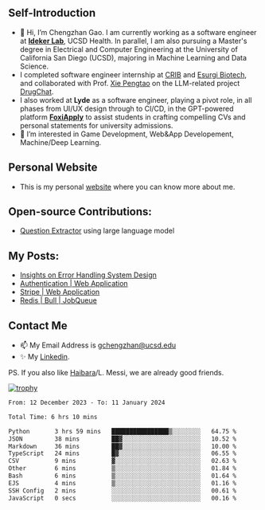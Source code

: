 ## Self-Introduction
- 👋 Hi, I’m Chengzhan Gao. I am currently working as a software engineer at **[Ideker Lab](https://idekerlab.ucsd.edu/)**, UCSD Health. In parallel, I am also pursuing a Master's degree in Electrical and Computer Engineering at the University of California San Diego (UCSD), majoring in Machine Learning and Data Science.
- I completed software engineer internship at [CRIB](https://apps.apple.com/us/app/crib-for-roommates/id6468918103?platform=iphone) and [Esurgi Biotech](https://myesurgi.com/), and collaborated with Prof. [Xie Pengtao](https://pengtaoxie.github.io/) on the LLM-related project [DrugChat](https://github.com/UCSD-AI4H/drugchat).
- I also worked at **Lyde** as a software engineer, playing a pivot role, in all phases from UI/UX design through to CI/CD, in the GPT-powered platform **[FoxiApply](https://lyde.io)** to assist students in crafting compelling CVs and personal statements for university admissions.
- 👀 I’m interested in Game Development, Web&App Developement, Machine/Deep Learning.

## Personal Website
-  This is my personal [website](https://gaochengzhan.netlify.app/) where you can know more about me.

## Open-source Contributions:
- [Question Extractor](https://github.com/nestordemeure/question_extractor) using large language model

## My Posts:
- [Insights on Error Handling System Design](https://gaochengzhan.netlify.app/post/error-handling/)
- [Authentication | Web Application](https://gaochengzhan.netlify.app/post/authentication/)
- [Stripe | Web Application](https://gaochengzhan.netlify.app/post/stripe/)
- [Redis | Bull | JobQueue](https://gaochengzhan.netlify.app/post/job-queue/)

## Contact Me
- 📫 My Email Address is gchengzhan@ucsd.edu
- ✨ My [Linkedin](https://www.linkedin.com/in/chengzhan-christoffel-gao/).

PS. If you also like [Haibara](https://www.detectiveconanworld.com/wiki/Ai_Haibara)/L. Messi, we are already good friends.

[![trophy](https://github-profile-trophy.vercel.app/?username=gaochengzhan&theme=flat&row=1&margin-w=12)](https://github.com/ryo-ma/github-profile-trophy)

<!--START_SECTION:waka-->

```txt
From: 12 December 2023 - To: 11 January 2024

Total Time: 6 hrs 10 mins

Python       3 hrs 59 mins   ████████████████▒░░░░░░░░   64.75 %
JSON         38 mins         ██▓░░░░░░░░░░░░░░░░░░░░░░   10.52 %
Markdown     36 mins         ██▓░░░░░░░░░░░░░░░░░░░░░░   10.00 %
TypeScript   24 mins         █▓░░░░░░░░░░░░░░░░░░░░░░░   06.55 %
CSV          9 mins          ▓░░░░░░░░░░░░░░░░░░░░░░░░   02.63 %
Other        6 mins          ▒░░░░░░░░░░░░░░░░░░░░░░░░   01.84 %
Bash         6 mins          ▒░░░░░░░░░░░░░░░░░░░░░░░░   01.64 %
EJS          4 mins          ▒░░░░░░░░░░░░░░░░░░░░░░░░   01.16 %
SSH Config   2 mins          ░░░░░░░░░░░░░░░░░░░░░░░░░   00.61 %
JavaScript   0 secs          ░░░░░░░░░░░░░░░░░░░░░░░░░   00.16 %
```

<!--END_SECTION:waka-->

<!---
gaochengzhan/gaochengzhan is a ✨ special ✨ repository because its `README.md` (this file) appears on your GitHub profile.
You can click the Preview link to take a look at your changes.
--->
